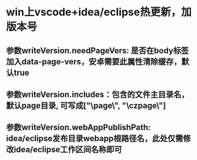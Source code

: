 # win上vscode+idea/eclipse热更新，加版本号

## 参数writeVersion.needPageVers: 是否在body标签加入data-page-vers，安卓需要此属性清除缓存，默认true

## 参数writeVersion.includes：包含的文件主目录名，默认page目录, 可写成["\\page\\", "\\czpage\\"]

## 参数writeVersion.webAppPublishPath: idea/eclipse发布目录webapp根路径名，此处仅需修改idea/eclipse工作区间名称即可
